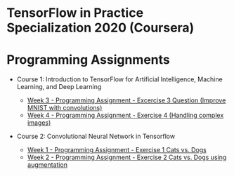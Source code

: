 # TensorFlow in Practice Specialization 2020 (Coursera)


# Programming Assignments

* Course 1: Introduction to TensorFlow for Artificial Intelligence, Machine Learning, and Deep Learning

   * [Week 3 - Programming Assignment - Excercise 3 Question (Improve MNIST with convolutions)](https://github.com/kool7/TensorFlow_in_Practice_Specialization_2020/blob/master/week3/utf-8''Excercise-3-Question.ipynb)
   * [Week 4 - Programming Assignment - Exercise 4 (Handling complex images)](https://github.com/kool7/TensorFlow_in_Practice_Specialization_2020/blob/master/week4/utf-8''Exercise4-Question.ipynb)

* Course 2: Convolutional Neural Network in Tensorflow

   * [Week 1 - Programming Assignment - Exercise 1 Cats vs. Dogs](https://github.com/kool7/TensorFlow_in_Practice_Specialization_2020/blob/master/Convolutional%20Neural%20Network%20in%20Tensorflow/utf-8''Exercise_1_Cats_vs_Dogs_Question-FINAL.ipynb)
   * [Week 2 - Programming Assignment - Exercise 2 Cats vs. Dogs using augmentation](https://github.com/kool7/TensorFlow_in_Practice_Specialization_2020/blob/master/Convolutional%20Neural%20Network%20in%20Tensorflow/utf-8''Exercise_2_Cats_vs_Dogs_using_augmentation_Question-FINAL.ipynb)
